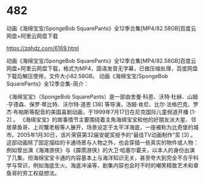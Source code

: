 # 482
动画《海绵宝宝/SpongeBob SquarePants》全12季合集[MP4/82.58GB]百度云网盘+阿里云网盘下载

https://zqhdz.com/6169.html

动画《海绵宝宝/SpongeBob SquarePants》全12季合集[MP4/82.58GB]百度云网盘+阿里云网盘下载，格式为MP4，国语发音无字幕，已做压缩处理，百度网盘下载后解压使用，文件大小82.58GB。
动画《海绵宝宝/SpongeBob SquarePants》全12季合集-简介：

《海绵宝宝》（SpongeBob SquarePants）是一部由舍曼·科恩、沃特·杜赫、山姆·亨德森、保罗·蒂比特、沃尔特·道恩 [38]  等导演，汤姆·肯尼、比尔·法格巴克、罗杰·布帕斯等配音的美国喜剧动画，于1999年7月17日在尼克国际儿童频道开播 [1-2]  。
《海绵宝宝》的故事情节主要围绕着主角海绵宝宝和他的好朋友派大星、邻居章鱼哥、上司蟹老板等人展开，场景设定于太平洋海底，一座被称为比奇堡的城市。2005年1月30日，该片荣获第32届安妮奖授予的“最佳TV动画制作”奖 [3]  。
这部动画除了固定描绘的卡通场景与人物之外，也会穿插一些真实的物件或人物：例如曾出演《海滩游侠》与《霹雳游侠》的大卫·哈塞尔霍夫，以本人的身份出演了几集。但海绵宝宝卡通的内容基本上与海洋知识无关，甚至夸大到完全不合乎科学与常识，例如海底生火、海底冲澡等，剧集内容也会时不时的嘲笑精致艺术和章鱼哥的劳工权益想法。
